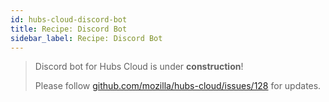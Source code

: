 ```yaml
---
id: hubs-cloud-discord-bot
title: Recipe: Discord Bot
sidebar_label: Recipe: Discord Bot
---
```


> Discord bot for Hubs Cloud is under **construction**!
>
> Please follow [github.com/mozilla/hubs-cloud/issues/128](https://github.com/mozilla/hubs-cloud/issues/128) for updates.
